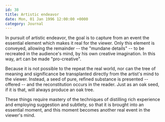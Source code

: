 ```yaml
---
id: 38
title: Artistic endeavor
date: Mon, 01 Jan 1996 12:00:00 +0000
category: Journal
---
```


In pursuit of artistic endeavor, the goal is to capture from an event
the essential element which makes it real for the viewer.  Only this
element is conveyed, allowing the remainder -- the "mundane details" --
to be recreated in the audience's mind, by his own creative imagination.
In this way, art can be made "pro-creative".

Because it is not possible to the repeat the real world, nor can the
tree of meaning and significance be transplanted directly from the
artist's mind to the viewer.  Instead, a seed of pure, refined substance
is presented -- offered -- and the reconstitution occurs in the reader.
Just as an oak seed, if it is that, will always produce an oak tree.

These things require mastery of the techniques of distilling rich
experience and employing suggestion and subtlety, so that it is brought
into an essential moment, and this moment becomes another real event in
the viewer's mind.


